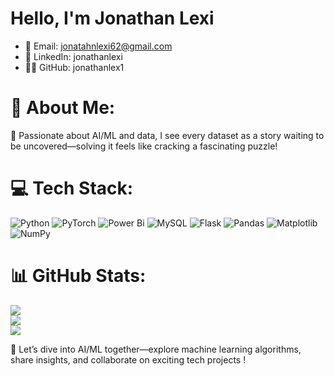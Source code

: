 # Hello, I'm Jonathan Lexi 

- 📧 Email: jonatahnlexi62@gmail.com
- 🔗 LinkedIn: jonathanlexi
- 👨‍💻 GitHub: jonathanlex1


# 💫 About Me:
🌟 Passionate about AI/ML and data, I see every dataset as a story waiting to be uncovered—solving it feels like cracking a fascinating puzzle!

# 💻 Tech Stack:
![Python](https://img.shields.io/badge/python-3670A0?style=flat&logo=python&logoColor=ffdd54) ![PyTorch](https://img.shields.io/badge/PyTorch-%23EE4C2C.svg?style=flat&logo=PyTorch&logoColor=white) ![Power Bi](https://img.shields.io/badge/power_bi-F2C811?style=flat&logo=powerbi&logoColor=black) ![MySQL](https://img.shields.io/badge/mysql-4479A1.svg?style=flat&logo=mysql&logoColor=white) ![Flask](https://img.shields.io/badge/flask-%23000.svg?style=flat&logo=flask&logoColor=white) ![Pandas](https://img.shields.io/badge/pandas-%23150458.svg?style=flat&logo=pandas&logoColor=white) ![Matplotlib](https://img.shields.io/badge/Matplotlib-%23ffffff.svg?style=flat&logo=Matplotlib&logoColor=black) ![NumPy](https://img.shields.io/badge/numpy-%23013243.svg?style=flat&logo=numpy&logoColor=white)
# 📊 GitHub Stats:
![](https://github-readme-stats.vercel.app/api?username=jonathanlex1&theme=radical&hide_border=false&include_all_commits=true&count_private=true)<br/>
![](https://github-readme-streak-stats.herokuapp.com/?user=jonathanlex1&theme=radical&hide_border=false)<br/>
![](https://github-readme-stats.vercel.app/api/top-langs/?username=jonathanlex1&theme=radical&hide_border=false&include_all_commits=true&count_private=true&layout=compact)

💬 Let’s dive into AI/ML together—explore machine learning algorithms, share insights, and collaborate on exciting tech projects !
<!-- Proudly created with GPRM ( https://gprm.itsvg.in ) -->
